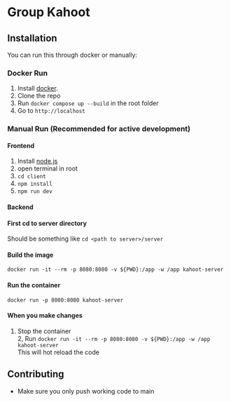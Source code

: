# Group Kahoot

## Installation
You can run this through docker or manually:

### Docker Run
1. Install [docker](https://www.docker.com/).
2. Clone the repo
3. Run `docker compose up --build` in the root folder
4. Go to `http://localhost`

### Manual Run (Recommended for active development)
#### Frontend
1. Install [node.js](https://nodejs.com)
3. open terminal in root
4. `cd client`
5. `npm install`
6. `npm run dev`
#### Backend
#### First cd to server directory
Should be something like
`cd <path to server>/server`  
#### Build the image
`docker run -it --rm -p 8080:8080 -v ${PWD}:/app -w /app kahoot-server`  

#### Run the container
`docker run -p 8080:8080 kahoot-server`  

#### When you make changes  
1. Stop the container  
2, Run `docker run -it --rm -p 8080:8080 -v ${PWD}:/app -w /app kahoot-server`  
This will hot reload the code  

## Contributing
- Make sure you only push working code to main  
